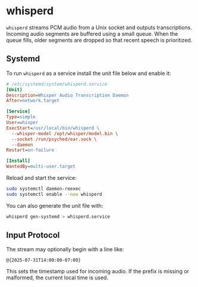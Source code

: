 # whisperd

`whisperd` streams PCM audio from a Unix socket and outputs transcriptions.
Incoming audio segments are buffered using a small queue. When the queue
fills, older segments are dropped so that recent speech is prioritized.

## Systemd

To run `whisperd` as a service install the unit file below and enable it:

```ini
# /etc/systemd/system/whisperd.service
[Unit]
Description=Whisper Audio Transcription Daemon
After=network.target

[Service]
Type=simple
User=whisper
ExecStart=/usr/local/bin/whisperd \
  --whisper-model /opt/whisper/model.bin \
  --socket /run/psyched/ear.sock \
  --daemon
Restart=on-failure

[Install]
WantedBy=multi-user.target
```

Reload and start the service:

```bash
sudo systemctl daemon-reexec
sudo systemctl enable --now whisperd
```

You can also generate the unit file with:

```bash
whisperd gen-systemd > whisperd.service
```

## Input Protocol

The stream may optionally begin with a line like:

```text
@{2025-07-31T14:00:00-07:00}
```

This sets the timestamp used for incoming audio. If the prefix is missing or malformed, the current local time is used.
